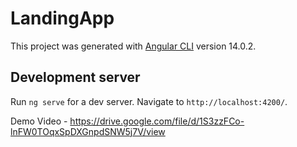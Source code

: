 # LandingApp

This project was generated with [Angular CLI](https://github.com/angular/angular-cli) version 14.0.2.

## Development server

Run `ng serve` for a dev server. Navigate to `http://localhost:4200/`.

Demo Video - https://drive.google.com/file/d/1S3zzFCo-lnFW0TOqxSpDXGnpdSNW5j7V/view

